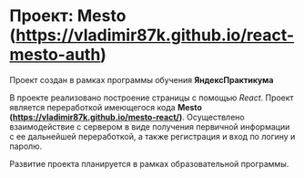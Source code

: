 # Проект: Mesto (https://vladimir87k.github.io/react-mesto-auth)

Проект создан в рамках программы обучения __ЯндексПрактикума__

В проекте реализовано построение страницы с помощью _React_. Проект является переработкой имеющегося кода __Mesto (https://vladimir87k.github.io/mesto-react/)__.
Осуществлено взаимодействие с сервером в виде получения первичной информации с ее дальнейшей переработкой, а также регистрация и вход по логину и паролю.

Развитие проекта планируется в рамках образовательной программы.
